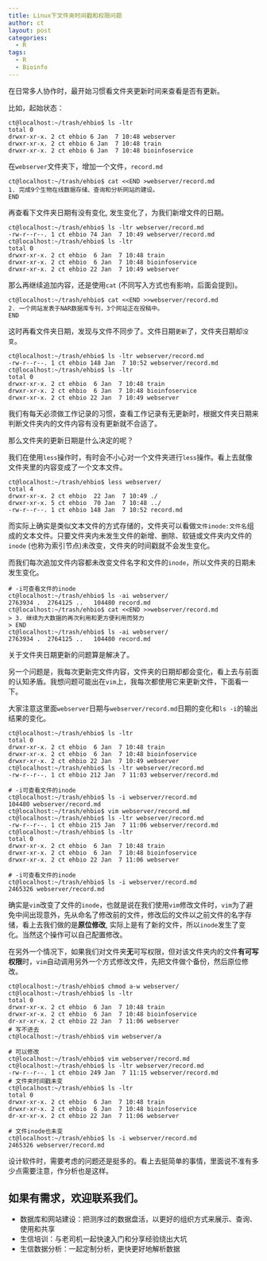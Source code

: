 ```yaml
---
title: Linux下文件夹时间戳和权限问题
author: ct
layout: post
categories:
  - R
tags:
  - R
  - Bioinfo
---
```


在日常多人协作时，最开始习惯看文件夹更新时间来查看是否有更新。

比如，起始状态：

```
ct@localhost:~/trash/ehbio$ ls -ltr
total 0
drwxr-xr-x. 2 ct ehbio 6 Jan  7 10:48 webserver
drwxr-xr-x. 2 ct ehbio 6 Jan  7 10:48 train
drwxr-xr-x. 2 ct ehbio 6 Jan  7 10:48 bioinfoservice
```

在`webserver`文件夹下，增加一个文件，`record.md`

```
ct@localhost:~/trash/ehbio$ cat <<END >webserver/record.md
1. 完成9个生物在线数据存储、查询和分析网站的建设。
END
```

再查看下文件夹日期有没有变化, 发生变化了，为我们新增文件的日期。

```
ct@localhost:~/trash/ehbio$ ls -ltr webserver/record.md
-rw-r--r--. 1 ct ehbio 74 Jan  7 10:49 webserver/record.md
ct@localhost:~/trash/ehbio$ ls -ltr
total 0
drwxr-xr-x. 2 ct ehbio  6 Jan  7 10:48 train
drwxr-xr-x. 2 ct ehbio  6 Jan  7 10:48 bioinfoservice
drwxr-xr-x. 2 ct ehbio 22 Jan  7 10:49 webserver
```

那么再继续追加内容，还是使用`cat` (不同写入方式也有影响，后面会提到)。

```
ct@localhost:~/trash/ehbio$ cat <<END >>webserver/record.md 
2. 一个网站发表于NAR数据库专刊，3个网站正在投稿中。
END
```

这时再看文件夹日期，发现与文件不同步了。文件日期`更新`了，文件夹日期却`没变`。

```
ct@localhost:~/trash/ehbio$ ls -ltr webserver/record.md
-rw-r--r--. 1 ct ehbio 148 Jan  7 10:52 webserver/record.md
ct@localhost:~/trash/ehbio$ ls -ltr
total 0
drwxr-xr-x. 2 ct ehbio  6 Jan  7 10:48 train
drwxr-xr-x. 2 ct ehbio  6 Jan  7 10:48 bioinfoservice
drwxr-xr-x. 2 ct ehbio 22 Jan  7 10:49 webserver
```

我们有每天必须做工作记录的习惯，查看工作记录有无更新时，根据文件夹日期来判断文件夹内的文件内容有没有更新就不合适了。

那么文件夹的更新日期是什么决定的呢？

我们在使用`less`操作时，有时会不小心对一个文件夹进行`less`操作。看上去就像文件夹里的内容变成了一个文本文件。


```
ct@localhost:~/trash/ehbio$ less webserver/
total 4
drwxr-xr-x. 2 ct ehbio  22 Jan  7 10:49 ./
drwxr-xr-x. 5 ct ehbio  70 Jan  7 10:48 ../
-rw-r--r--. 1 ct ehbio 148 Jan  7 10:52 record.md
```

而实际上确实是类似文本文件的方式存储的，文件夹可以看做`文件inode:文件名`组成的文本文件。只要文件夹内未发生文件的新增、删除、软链或文件夹内文件的`inode` (也称为索引节点)未改变，文件夹的时间戳就不会发生变化。

而我们每次追加文件内容都未改变文件名字和文件的`inode`，所以文件夹的日期未发生变化。

```
# -i可查看文件的inode
ct@localhost:~/trash/ehbio$ ls -ai webserver/
2763934 .  2764125 ..   104480 record.md
ct@localhost:~/trash/ehbio$ cat <<END >>webserver/record.md 
> 3. 继续为大数据的再次利用和更方便利用而努力
> END
ct@localhost:~/trash/ehbio$ ls -ai webserver/
2763934 .  2764125 ..   104480 record.md
```

关于文件夹日期更新的问题算是解决了。

另一个问题是，我每次更新完文件内容，文件夹的日期却都会变化，看上去与前面的认知矛盾。我想问题可能出在`vim`上，我每次都使用它来更新文件，下面看一下。


大家注意这里面`webserver`日期与`webserver/record.md`日期的变化和`ls -i`的输出结果的变化。
```
ct@localhost:~/trash/ehbio$ ls -ltr 
total 0
drwxr-xr-x. 2 ct ehbio  6 Jan  7 10:48 train
drwxr-xr-x. 2 ct ehbio  6 Jan  7 10:48 bioinfoservice
drwxr-xr-x. 2 ct ehbio 22 Jan  7 10:49 webserver
ct@localhost:~/trash/ehbio$ ls -ltr webserver/record.md 
-rw-r--r--. 1 ct ehbio 212 Jan  7 11:03 webserver/record.md

# -i可查看文件的inode
ct@localhost:~/trash/ehbio$ ls -i webserver/record.md
104480 webserver/record.md
ct@localhost:~/trash/ehbio$ vim webserver/record.md
ct@localhost:~/trash/ehbio$ ls -ltr webserver/record.md 
-rw-r--r--. 1 ct ehbio 215 Jan  7 11:06 webserver/record.md
ct@localhost:~/trash/ehbio$ ls -ltr
total 0
drwxr-xr-x. 2 ct ehbio  6 Jan  7 10:48 train
drwxr-xr-x. 2 ct ehbio  6 Jan  7 10:48 bioinfoservice
drwxr-xr-x. 2 ct ehbio 22 Jan  7 11:06 webserver

# -i可查看文件的inode
ct@localhost:~/trash/ehbio$ ls -i webserver/record.md
2465326 webserver/record.md
```

确实是`vim`改变了文件的`inode`，也就是说在我们使用`vim`修改文件时，`vim`为了避免中间出现意外，先从命名了修改前的文件，修改后的文件以之前文件的名字存储，看上去我们做的是**原位修改**, 实际上是有了新的文件，所以`inode`发生了变化。当然这个操作可以自己配置修改。

在另外一个情况下，如果我们对文件夹**无**可写权限，但对该文件夹内的文件**有可写权限**时，`vim`自动调用另外一个方式修改文件，先把文件做个备份，然后原位修改。

```
ct@localhost:~/trash/ehbio$ chmod a-w webserver/
ct@localhost:~/trash/ehbio$ ls -ltr
total 0
drwxr-xr-x. 2 ct ehbio  6 Jan  7 10:48 train
drwxr-xr-x. 2 ct ehbio  6 Jan  7 10:48 bioinfoservice
dr-xr-xr-x. 2 ct ehbio 22 Jan  7 11:06 webserver
# 写不进去
ct@localhost:~/trash/ehbio$ vim webserver/a

# 可以修改
ct@localhost:~/trash/ehbio$ vim webserver/record.md 
ct@localhost:~/trash/ehbio$ ls -ltr webserver/record.md
-rw-r--r--. 1 ct ehbio 249 Jan  7 11:15 webserver/record.md
# 文件夹时间戳未变
ct@localhost:~/trash/ehbio$ ls -ltr
total 0
drwxr-xr-x. 2 ct ehbio  6 Jan  7 10:48 train
drwxr-xr-x. 2 ct ehbio  6 Jan  7 10:48 bioinfoservice
dr-xr-xr-x. 2 ct ehbio 22 Jan  7 11:06 webserver

# 文件inode也未变
ct@localhost:~/trash/ehbio$ ls -i webserver/record.md
2465326 webserver/record.md
```

设计软件时，需要考虑的问题还是挺多的。看上去挺简单的事情，里面说不准有多少点需要注意，作分析也是这样。

## 如果有需求，欢迎联系我们。

* 数据库和网站建设：把测序过的数据盘活，以更好的组织方式来展示、查询、使用和共享
* 生信培训：与老司机一起快速入门和分享经验绕出大坑
* 生信数据分析：一起定制分析，更快更好地解析数据


